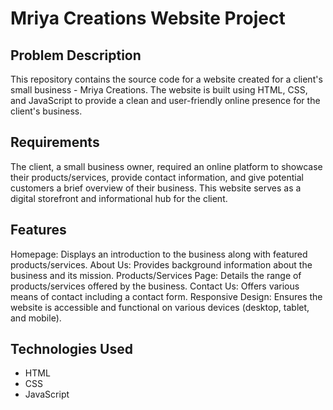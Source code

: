 # Mriya Creations Website Project

## Problem Description
This repository contains the source code for a website created for a client's small business - Mriya Creations. The website is built using HTML, CSS, and JavaScript to provide a clean and user-friendly online presence for the client's business.

## Requirements
The client, a small business owner, required an online platform to showcase their products/services, provide contact information, and give potential customers a brief overview of their business. This website serves as a digital storefront and informational hub for the client.

## Features
Homepage: Displays an introduction to the business along with featured products/services.
About Us: Provides background information about the business and its mission.
Products/Services Page: Details the range of products/services offered by the business.
Contact Us: Offers various means of contact including a contact form.
Responsive Design: Ensures the website is accessible and functional on various devices (desktop, tablet, and mobile).

## Technologies Used
* HTML
* CSS
* JavaScript
